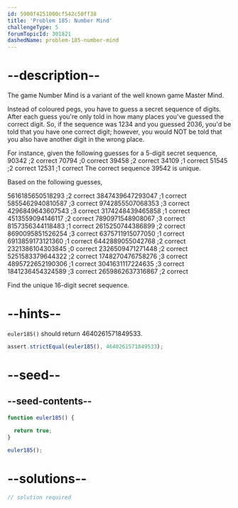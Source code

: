 ```yaml
---
id: 5900f4251000cf542c50ff38
title: 'Problem 185: Number Mind'
challengeType: 5
forumTopicId: 301821
dashedName: problem-185-number-mind
---
```


# --description--

The game Number Mind is a variant of the well known game Master Mind.

Instead of coloured pegs, you have to guess a secret sequence of digits. After each guess you're only told in how many places you've guessed the correct digit. So, if the sequence was 1234 and you guessed 2036, you'd be told that you have one correct digit; however, you would NOT be told that you also have another digit in the wrong place.

For instance, given the following guesses for a 5-digit secret sequence, 90342 ;2 correct 70794 ;0 correct 39458 ;2 correct 34109 ;1 correct 51545 ;2 correct 12531 ;1 correct The correct sequence 39542 is unique.

Based on the following guesses,

5616185650518293 ;2 correct 3847439647293047 ;1 correct 5855462940810587 ;3 correct 9742855507068353 ;3 correct 4296849643607543 ;3 correct 3174248439465858 ;1 correct 4513559094146117 ;2 correct 7890971548908067 ;3 correct 8157356344118483 ;1 correct 2615250744386899 ;2 correct 8690095851526254 ;3 correct 6375711915077050 ;1 correct 6913859173121360 ;1 correct 6442889055042768 ;2 correct 2321386104303845 ;0 correct 2326509471271448 ;2 correct 5251583379644322 ;2 correct 1748270476758276 ;3 correct 4895722652190306 ;1 correct 3041631117224635 ;3 correct 1841236454324589 ;3 correct 2659862637316867 ;2 correct

Find the unique 16-digit secret sequence.

# --hints--

`euler185()` should return 4640261571849533.

```js
assert.strictEqual(euler185(), 4640261571849533);
```

# --seed--

## --seed-contents--

```js
function euler185() {

  return true;
}

euler185();
```

# --solutions--

```js
// solution required
```